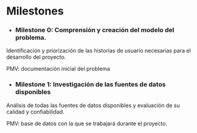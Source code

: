 # Milestones

- ### Milestone 0: Comprensión y creación del modelo del problema.

Identificación y priorización de las historias de usuario necesarias para el desarrollo del proyecto.

PMV: documentación inicial del problema

- ### Milestone 1: Investigación de las fuentes de datos disponibles

Análisis de todas las fuentes de datos disponibles y evaluación de su calidad y confiabilidad.

PMV: base de datos con la que se trabajará durante el proyecto.
